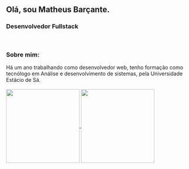 ## Olá, sou Matheus Barçante.
<h3>Desenvolvedor Fullstack</h3>
<div>
<img height=5 src="https://cdn.jsdelivr.net/gh/devicons/devicon@latest/icons/nodejs/nodejs-original-wordmark.svg" />
<img height=5 src="https://cdn.jsdelivr.net/gh/devicons/devicon@latest/icons/react/react-original-wordmark.svg" />
<img height=5 src="https://cdn.jsdelivr.net/gh/devicons/devicon@latest/icons/nextjs/nextjs-original.svg" />
<img height=5 src="https://cdn.jsdelivr.net/gh/devicons/devicon@latest/icons/mysql/mysql-original-wordmark.svg" />
<img height=5 src="https://cdn.jsdelivr.net/gh/devicons/devicon@latest/icons/mongodb/mongodb-original-wordmark.svg" /:          
</div>  
<br/>
<h3> Sobre mim: </h3>
Há um ano trabalhando como desenvolvedor web, tenho formação como tecnólogo em Análise e desenvolvimento de sistemas, pela Universidade Estácio de Sá.

<br/>
<br/>
<a href="https://github.com/mbarcante/github-readme-stats">
  <img height=200 align="center" src="https://github-readme-stats.vercel.app/api?username=mbarcante&show_icons=true&theme=dracula" />
</a>
<a href="https://github.com/mbarcante/convoychat">
  <img height=200 align="center" src="https://github-readme-stats.vercel.app/api/top-langs/?username=mbarcante&layout=donut&theme=dracula" />
</a>

